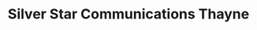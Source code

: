 ---
title: "Silver Star Communications Thayne"
url: /thayne/silver-star-communications-thayne/
shop: Handy
---